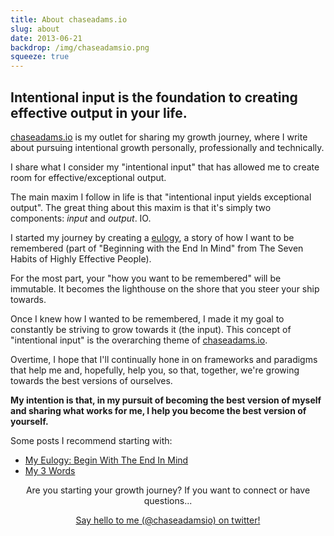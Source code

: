 ```yaml
---
title: About chaseadams.io
slug: about
date: 2013-06-21
backdrop: /img/chaseadamsio.png
squeeze: true
---
```


## Intentional input is the foundation to creating effective output in your life.

[chaseadams.io][] is my outlet for sharing my growth journey, where I write about pursuing intentional growth personally, professionally and technically.

I share what I consider my "intentional input" that has allowed me to create room for effective/exceptional output.

The main maxim I follow in life is that "intentional input yields exceptional output". The great thing about this maxim is that it's simply two components: _input_ and _output_. IO.

I started my journey by creating a [eulogy][], a story of how I want to be remembered (part of "Beginning with the End In Mind" from The Seven Habits of Highly Effective People). 

For the most part, your "how you want to be remembered" will be immutable. It becomes the lighthouse on the shore that you steer your ship towards.

Once I knew how I wanted to be remembered, I made it my goal to constantly be striving to grow towards it (the input). This concept of "intentional input" is the overarching theme of [chaseadams.io][]. 

Overtime, I hope that I'll continually hone in on frameworks and paradigms that help me and, hopefully, help you, so that, together, we're growing towards the best versions of ourselves.

**My intention is that, in my pursuit of becoming the best version of myself and sharing what works for me, I help you become the best version of yourself.**

Some posts I recommend starting with:

- [My Eulogy: Begin With The End In Mind](/2013/10/my-eulogy)
- [My 3 Words](/my-3-words-2016/)

<p style="text-align:center">
  Are you starting your growth journey? If you want to connect or have questions...
</p>

<p style="text-align:center">
  <a class="btn cta" href="https://twitter.com/chaseadamsio">Say hello to me (@chaseadamsio) on twitter!</a>
</p>

[chaseadams.io]: http://chaseadams.io
[eulogy]: /2013/10/my-eulogy
